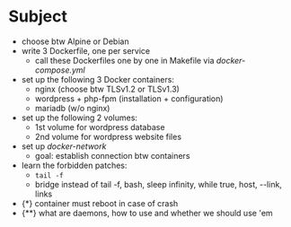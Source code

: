 # Subject
- choose btw Alpine or Debian
- write 3 Dockerfile, one per service
  - call these Dockerfiles one by one in Makefile via _docker-compose.yml_ 
- set up the following 3 Docker containers:
  - nginx (choose btw TLSv1.2 or TLSv1.3)
  - wordpress + php-fpm (installation + configuration)
  - mariadb (w/o nginx)
- set up the following 2 volumes:
  - 1st volume for wordpress database
  - 2nd volume for wordpress website files
- set up _docker-network_
  - goal: establish connection btw containers
- learn the forbidden patches:
  - `tail -f` 
  - bridge instead of tail -f, bash, sleep infinity, while true, host, --link, links
- {\*} container must reboot in case of crash
- {\**} what are daemons, how to use and whether we should use 'em
